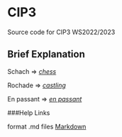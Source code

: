 # CIP3
Source code for CIP3 WS2022/2023


## Brief Explanation

Schach => *[chess](https://en.wikipedia.org/wiki/Chess)*

Rochade => *[castling](https://en.wikipedia.org/wiki/castling)*

En passant => *[en passant](https://en.wikipedia.org/wiki/En_passant)*



###Help Links

format .md files [Markdown](https://de.wikipedia.org/wiki/Markdown)
